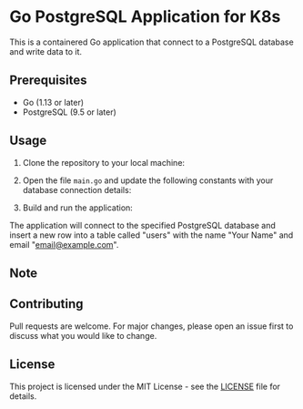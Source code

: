 # Go PostgreSQL Application for K8s

This is a containered Go application that connect to a PostgreSQL database and write data to it.

## Prerequisites
- Go (1.13 or later)
- PostgreSQL (9.5 or later)

## Usage

1. Clone the repository to your local machine:

2. Open the file `main.go` and update the following constants with your database connection details:

3. Build and run the application:

The application will connect to the specified PostgreSQL database and insert a new row into a table called "users" with the name "Your Name" and email "email@example.com".

## Note


## Contributing

Pull requests are welcome. For major changes, please open an issue first to discuss what you would like to change.

## License

This project is licensed under the MIT License - see the [LICENSE](LICENSE) file for details.
